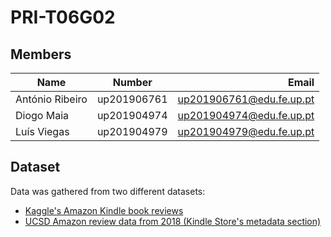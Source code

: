 # PRI-T06G02

## Members


| Name   |      Number    | Email |
|----------|:-------------:|-------------:|
| António Ribeiro |  up201906761 | up201906761@edu.fe.up.pt | 
| Diogo Maia |  up201904974 | up201904974@edu.fe.up.pt | 
| Luís Viegas |  up201904979 | up201904979@edu.fe.up.pt | 


## Dataset 

Data was gathered from two different datasets: 

- [Kaggle's Amazon Kindle book reviews](https://www.kaggle.com/datasets/bharadwaj6/kindle-reviews)
- [UCSD Amazon review data from 2018 (Kindle Store's metadata section)](http://deepyeti.ucsd.edu/jianmo/amazon/index.html)

